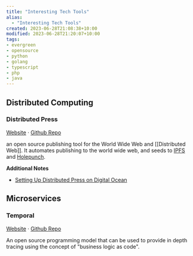 ```yaml
---
title: "Interesting Tech Tools"
alias:
  - "Interesting Tech Tools"
created: 2023-06-28T21:08:38+10:00
modified: 2023-06-28T21:20:07+10:00
tags:
- evergreen
- opensource
- python
- golang
- typescript
- php
- java
---
```


## Distributed Computing

### Distributed Press

[Website](https://distributed.press/)  ·  [Github Repo](https://github.com/hyphacoop/api.distributed.press)

an open source publishing tool for the World Wide Web and [[Distributed Web]]. It automates publishing to the world wide web, and seeds to [IPFS](notes/ipfs.md) and [Holepunch](notes/holepunch.md).

**Additional Notes**
- [Setting Up Distributed Press on Digital Ocean](posts/setting-up-distributed-press-on-digital-ocean.md)

## Microservices

### Temporal

[Website](https://temporal.io/) · [Github Repo](https://github.com/temporalio/temporal)

An open source programming model that can be used to provide in depth tracing using the concept of "business logic as code". 
